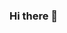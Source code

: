 ### Hi there 👋


<!--
🏡 [website][website] **|** 
🐦 [twitter][twitter] **|** 
🐦 [facebook][facebook] **|** 
📺 [youtube][youtube] **|** 
📷 [instagram][instagram] **|** 
👔 [linkedin][linkedin]

[website]: https://mobidal.com
[twitter]: https://twitter.com/mobidal1
[facebook]: https://facebook.com/mobidal
[youtube]: https://www.youtube.com/results?search_query=mobidal&page=&utm_source=opensearch
[instagram]: https://instagram.com/mobidaldotcom
[linkedin]: https://linkedin.com/in/mobidal

-->
